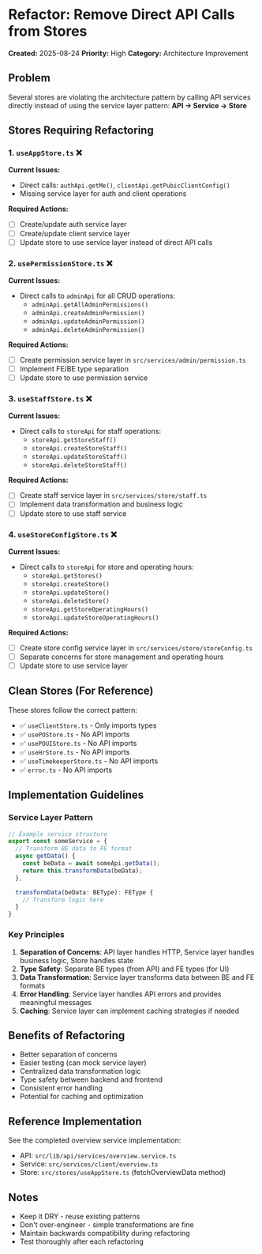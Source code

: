 # Refactor: Remove Direct API Calls from Stores

**Created:** 2025-08-24
**Priority:** High
**Category:** Architecture Improvement

## Problem
Several stores are violating the architecture pattern by calling API services directly instead of using the service layer pattern: **API → Service → Store**

## Stores Requiring Refactoring

### 1. `useAppStore.ts` ❌
**Current Issues:**
- Direct calls: `authApi.getMe()`, `clientApi.getPubicClientConfig()`
- Missing service layer for auth and client operations

**Required Actions:**
- [ ] Create/update auth service layer
- [ ] Create/update client service layer
- [ ] Update store to use service layer instead of direct API calls

### 2. `usePermissionStore.ts` ❌
**Current Issues:**
- Direct calls to `adminApi` for all CRUD operations:
  - `adminApi.getAllAdminPermissions()`
  - `adminApi.createAdminPermission()`
  - `adminApi.updateAdminPermission()`
  - `adminApi.deleteAdminPermission()`

**Required Actions:**
- [ ] Create permission service layer in `src/services/admin/permission.ts`
- [ ] Implement FE/BE type separation
- [ ] Update store to use permission service

### 3. `useStaffStore.ts` ❌
**Current Issues:**
- Direct calls to `storeApi` for staff operations:
  - `storeApi.getStoreStaff()`
  - `storeApi.createStoreStaff()`
  - `storeApi.updateStoreStaff()`
  - `storeApi.deleteStoreStaff()`

**Required Actions:**
- [ ] Create staff service layer in `src/services/store/staff.ts`
- [ ] Implement data transformation and business logic
- [ ] Update store to use staff service

### 4. `useStoreConfigStore.ts` ❌
**Current Issues:**
- Direct calls to `storeApi` for store and operating hours:
  - `storeApi.getStores()`
  - `storeApi.createStore()`
  - `storeApi.updateStore()`
  - `storeApi.deleteStore()`
  - `storeApi.getStoreOperatingHours()`
  - `storeApi.updateStoreOperatingHours()`

**Required Actions:**
- [ ] Create store config service layer in `src/services/store/storeConfig.ts`
- [ ] Separate concerns for store management and operating hours
- [ ] Update store to use service layer

## Clean Stores (For Reference)
These stores follow the correct pattern:
- ✅ `useClientStore.ts` - Only imports types
- ✅ `usePOStore.ts` - No API imports
- ✅ `usePOUIStore.ts` - No API imports
- ✅ `useHrStore.ts` - No API imports
- ✅ `useTimekeeperStore.ts` - No API imports
- ✅ `error.ts` - No API imports

## Implementation Guidelines

### Service Layer Pattern
```typescript
// Example service structure
export const someService = {
  // Transform BE data to FE format
  async getData() {
    const beData = await someApi.getData();
    return this.transformData(beData);
  },

  transformData(beData: BEType): FEType {
    // Transform logic here
  }
}
```

### Key Principles
1. **Separation of Concerns**: API layer handles HTTP, Service layer handles business logic, Store handles state
2. **Type Safety**: Separate BE types (from API) and FE types (for UI)
3. **Data Transformation**: Service layer transforms data between BE and FE formats
4. **Error Handling**: Service layer handles API errors and provides meaningful messages
5. **Caching**: Service layer can implement caching strategies if needed

## Benefits of Refactoring
- Better separation of concerns
- Easier testing (can mock service layer)
- Centralized data transformation logic
- Type safety between backend and frontend
- Consistent error handling
- Potential for caching and optimization

## Reference Implementation
See the completed overview service implementation:
- API: `src/lib/api/services/overview.service.ts`
- Service: `src/services/client/overview.ts`
- Store: `src/stores/useAppStore.ts` (fetchOverviewData method)

## Notes
- Keep it DRY - reuse existing patterns
- Don't over-engineer - simple transformations are fine
- Maintain backwards compatibility during refactoring
- Test thoroughly after each refactoring

